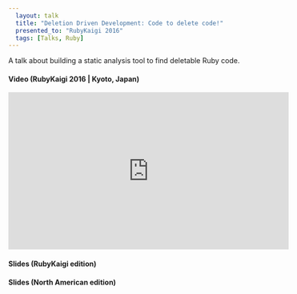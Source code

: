 ```yaml
---
  layout: talk
  title: "Deletion Driven Development: Code to delete code!"
  presented_to: "RubyKaigi 2016"
  tags: [Talks, Ruby]
---
```


A talk about building a static analysis tool to find deletable Ruby code.

<h4>Video (RubyKaigi 2016 | Kyoto, Japan)</h4>
<iframe width="560" height="315" src="https://www.youtube.com/embed/UlfyX8zRVc8" frameborder="0" allowfullscreen></iframe>

<h4>Slides (RubyKaigi edition)</h4>
<script async class="speakerdeck-embed" data-id="f5845cb8d56645758f9e826b0f249dac" data-ratio="1.33333333333333" src="//speakerdeck.com/assets/embed.js"></script>

<h4>Slides (North American edition)</h4>
<script async class="speakerdeck-embed" data-id="b39c33da43234e34b26aab9c4f7239a3" data-ratio="1.77777777777778" src="//speakerdeck.com/assets/embed.js"></script>
